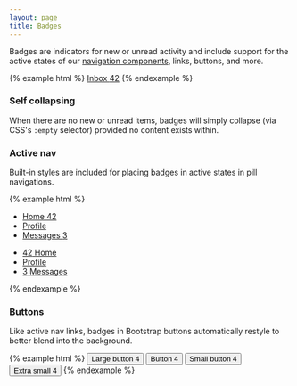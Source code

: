 ```yaml
---
layout: page
title: Badges
---
```


Badges are indicators for new or unread activity and include support for the active states of our [navigation components](/components/navs/), links, buttons, and more.

{% example html %}
<a href="#">Inbox <span class="badge">42</span></a>
{% endexample %}

### Self collapsing

When there are no new or unread items, badges will simply collapse (via CSS's `:empty` selector) provided no content exists within.

### Active nav

Built-in styles are included for placing badges in active states in pill navigations.

{% example html %}
<ul class="nav nav-pills" role="tablist">
  <li class="nav-item active" role="presentation">
    <a class="nav-link" href="#">Home <span class="badge">42</span></a>
  </li>
  <li class="nav-item" role="presentation">
    <a class="nav-link" href="#">Profile</a>
  </li>
  <li class="nav-item" role="presentation">
    <a class="nav-link" href="#">Messages <span class="badge">3</span></a>
  </li>
</ul>
<ul class="nav nav-pills nav-stacked" role="tablist" style="max-width: 260px;">
  <li class="nav-item active" role="presentation">
    <a class="nav-link" href="#">
      <span class="badge pull-right">42</span>
      Home
    </a>
  </li>
  <li class="nav-item" role="presentation">
    <a class="nav-link" href="#">Profile</a>
  </li>
  <li class="nav-item" role="presentation">
    <a class="nav-link" href="#">
      <span class="badge pull-right">3</span>
      Messages
    </a>
  </li>
</ul>
{% endexample %}

### Buttons

Like active nav links, badges in Bootstrap buttons automatically restyle to better blend into the background.

{% example html %}
<button class="btn btn-primary btn-lg" type="button">
  Large button <span class="badge">4</span>
</button>
<button class="btn btn-primary" type="button">
  Button <span class="badge">4</span>
</button>
<button class="btn btn-primary btn-sm" type="button">
  Small button <span class="badge">4</span>
</button>
<button class="btn btn-primary btn-xs" type="button">
  Extra small <span class="badge">4</span>
</button>
{% endexample %}
